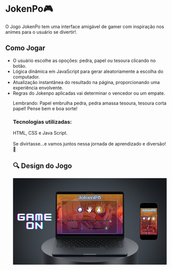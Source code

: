 <h1> JokenPo🎮</h1>
O Jogo JokenPo tem uma interface amigável de gamer com inspiração nos animes para o usuário se divertir!.

<h2>Como Jogar</h2>
<ul>

<li>O usuário escolhe  as opoções: pedra, papel ou tesoura clicando no botão.</li>
<li>Lógica dinâmica em JavaScript para gerar aleatoriamente a escolha do computador.</li>
<li>Atualização instantânea do resultado na página, proporcionando uma experiência envolvente.</li>
<li>Regras do Jokenpo aplicadas vai determinar o vencedor ou um empate.</li>

Lembrando: Papel embrulha pedra, pedra amassa tesoura, tesoura corta papel! Pense bem e boa sorte!


<h3><b>Tecnologias utilizadas:</b></h3>
 HTML, CSS e Java Script.
<br>
<br>
Se divirtasse...e vamos juntos nessa jornada de aprendizado e diversão! 🚀 

<h2>🔍 Design do Jogo</h2>
<img src='https://github.com/Suellenrosana/jokenpo/blob/main/assets/Apresentacao.png?raw=true'>




